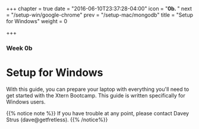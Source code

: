 +++
chapter = true
date = "2016-06-10T23:37:28-04:00"
icon = "<b>0b. </b>"
next = "/setup-win/google-chrome"
prev = "/setup-mac/mongodb"
title = "Setup for Windows"
weight = 0

+++

### Week 0b

# Setup for Windows

With this guide, you can prepare your laptop with everything you'll need to get started with the Xtern Bootcamp. This guide is written specifically for Windows users.

{{% notice note %}}
If you have trouble at any point, please contact Davey Strus (dave@getfretless).
{{% /notice%}}
